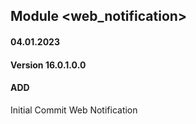 ## Module <web_notification>

#### 04.01.2023
#### Version 16.0.1.0.0
#### ADD
Initial Commit  Web Notification





